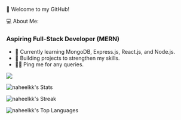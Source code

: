 👋 Welcome to my GitHub!

💻 About Me:

### Aspiring Full-Stack Developer (MERN)

- 🌱 Currently learning MongoDB, Express.js, React.js, and Node.js.
- 💼 Building projects to strengthen my skills.
- 🧑‍💻 Ping me for any queries.


[![](https://github.com/naheelkk)](https://www.linkedin.com/in/naheel-kk/)

![naheelkk's Stats](https://github-readme-stats.vercel.app/api?username=naheelkk&theme=vue-dark&show_icons=true&hide_border=true&count_private=true)

![naheelkk's Streak](https://github-readme-streak-stats.herokuapp.com/?user=naheelkk&theme=vue-dark&hide_border=true)

![naheelkk's Top Languages](https://github-readme-stats.vercel.app/api/top-langs/?username=naheelkk&theme=highcontrast&show_icons=true&hide_border=true&layout=compact)



